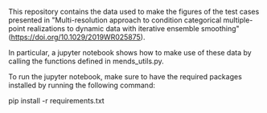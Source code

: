 This repository contains the data used to make the figures of the test cases presented in "Multi-resolution approach to condition categorical multiple-point realizations to dynamic data with iterative ensemble smoothing" (https://doi.org/10.1029/2019WR025875).

In particular, a jupyter notebook shows how to make use of these data by calling the functions defined in mends_utils.py.

To run the jupyter notebook, make sure to have the required packages installed by running the following command: 

pip install -r requirements.txt
